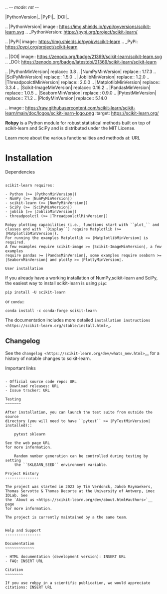 .. -*- mode: rst -*-

|PythonVersion|_ |PyPi|_ |DOI|_ 

.. |PythonVersion| image:: https://img.shields.io/pypi/pyversions/scikit-learn.svg
.. _PythonVersion: https://pypi.org/project/scikit-learn/

.. |PyPi| image:: https://img.shields.io/pypi/v/scikit-learn
.. _PyPi: https://pypi.org/project/scikit-learn

.. |DOI| image:: https://zenodo.org/badge/21369/scikit-learn/scikit-learn.svg
.. _DOI: https://zenodo.org/badge/latestdoi/21369/scikit-learn/scikit-learn

.. |PythonMinVersion| replace:: 3.8
.. |NumPyMinVersion| replace:: 1.17.3
.. |SciPyMinVersion| replace:: 1.5.0
.. |JoblibMinVersion| replace:: 1.2.0
.. |ThreadpoolctlMinVersion| replace:: 2.0.0
.. |MatplotlibMinVersion| replace:: 3.3.4
.. |Scikit-ImageMinVersion| replace:: 0.16.2
.. |PandasMinVersion| replace:: 1.0.5
.. |SeabornMinVersion| replace:: 0.9.0
.. |PytestMinVersion| replace:: 7.1.2
.. |PlotlyMinVersion| replace:: 5.14.0

.. image:: https://raw.githubusercontent.com/scikit-learn/scikit-learn/main/doc/logos/scikit-learn-logo.png
  :target: https://scikit-learn.org/

**Robpy** is a Python module for robust statistical methods built on top of scikit-learn and
SciPy and is distributed under the MIT License.

Learn more about the various functionalities and methods at: URL

Installation
=======

Dependencies
~~~~~~~~~~~~~~~~~

scikit-learn requires:

- Python (>= |PythonMinVersion|)
- NumPy (>= |NumPyMinVersion|)
- scikit-learn (>= |NumPyMinVersion|)
- SciPy (>= |SciPyMinVersion|)
- joblib (>= |JoblibMinVersion|)
- threadpoolctl (>= |ThreadpoolctlMinVersion|)

Robpy plotting capabilities (i.e., functions start with ``plot_`` and
classes end with ``Display``) require Matplotlib (>= |MatplotlibMinVersion|).
For running the examples Matplotlib >= |MatplotlibMinVersion| is required.
A few examples require scikit-image >= |Scikit-ImageMinVersion|, a few examples
require pandas >= |PandasMinVersion|, some examples require seaborn >=
|SeabornMinVersion| and plotly >= |PlotlyMinVersion|.

User installation
~~~~~~~~~~~~~~~~~

If you already have a working installation of NumPy,scikit-learn and SciPy,
the easiest way to install scikit-learn is using ``pip``::

    pip install -U scikit-learn

or ``conda``::

    conda install -c conda-forge scikit-learn

The documentation includes more detailed `installation instructions <https://scikit-learn.org/stable/install.html>`_.


Changelog
---------

See the `changelog <https://scikit-learn.org/dev/whats_new.html>`__
for a history of notable changes to scikit-learn.

Important links
~~~~~~~~~~~~~~~

- Official source code repo: URL
- Download releases: URL
- Issue tracker: URL

Testing
~~~~~~~

After installation, you can launch the test suite from outside the source
directory (you will need to have ``pytest`` >= |PyTestMinVersion| installed)::

    pytest sklearn

See the web page URL
for more information.

    Random number generation can be controlled during testing by setting
    the ``SKLEARN_SEED`` environment variable.

Project History
---------------

The project was started in 2023 by Tim Verdonck, Jakob Raymaekers, Thomas Servotte & Thomas Decorte at the University of Antwerp, imec IDLab. See
the `About us <https://scikit-learn.org/dev/about.html#authors>`__ page
for more information.

The project is currently maintained by a the same team.


Help and Support
----------------

Documentation
~~~~~~~~~~~~~

- HTML documentation (development version): INSERT URL
- FAQ: INSERT URL

Citation
~~~~~~~~

If you use robpy in a scientific publication, we would appreciate citations: INSERT URL